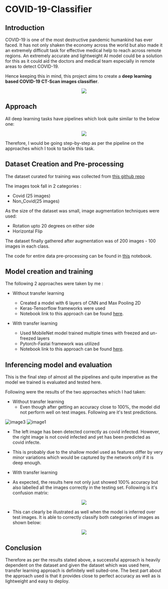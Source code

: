 # COVID-19-Classifier

## Introduction

COVID-19 is one of the most destructive pandemic humankind has ever faced. It has not only shaken the economy across the world but also made it an extremely difficult task for effective medical help to reach across remote regions. 
An extremely accurate and lightweight AI model could be a solution for this as it could aid the doctors and medical team especially in remote areas to detect COVID-19. 

Hence keeping this in mind, this project aims to create a **deep learning based COVID-19 CT-Scan images classifier**.

<p align = "center">
<img src = "https://user-images.githubusercontent.com/51092051/132006234-1d286018-f6d1-44e4-a5cd-a317f6385a41.png">
</p>

## Approach

All deep learning tasks have pipelines which look quite similar to the below one:

<p align = "center">
<img src = "https://user-images.githubusercontent.com/51092051/131998752-1f28bd1d-da6f-41a7-831e-e092992b73ed.png">
</p>

Therefore, I would be going step-by-step as per the pipeline on the approaches which I took to tackle this task.

## Dataset Creation and Pre-processing

The dataset curated for training was collected from [this github repo](https://github.com/ieee8023/covid-chestxray-dataset) 

The images took fall in 2 categories :
- Covid (25 images)
- Non_Covid(25 images)

As the size of the dataset was small, image augmentation techniques were used:
- Rotation upto 20 degrees on either side
- Horizontal Flip

The dataset finally gathered after augmentation was of 200 images - 100 images in each class.

The code for entire data pre-processing can be found in [this](https://github.com/AmanGoyal99/COVID-19-Classifier/blob/main/IISC_Covid_Task_Data.ipynb) notebook. 

## Model creation and training

The following 2 approaches were taken by me :

- Without transfer learning
  - Created a model with 6 layers of CNN and Max Pooling 2D
  - Keras-Tensorflow frameworks were used
  - Notebook link to this approach can be found [here](https://github.com/AmanGoyal99/COVID-19-Classifier/blob/main/IISC_covid_task_keras_tf.ipynb).

- With transfer learning
  - Used MobileNet model trained multiple times with freezed and un-freezed layers 
  - Pytorch-Fastai framework was utilized
  - Notebook link to this approach can be found [here](https://github.com/AmanGoyal99/COVID-19-Classifier/blob/main/IISC_covid_task_Transfer_Learning.ipynb).

## Inferencing model and evaluation

This is the final step of almost all the pipelines and quite imperative as the model we trained is evaluated and tested here.

Following were the results of the two approaches which I had taken:

- Without transfer learning 
  - Even though after getting an accuracy close to 100%, the model did not perform well on test images. Following are it's test predictions.

![image3](https://user-images.githubusercontent.com/51092051/132005007-fff0b950-95a7-471f-91da-7644da141483.png) ![image1](https://user-images.githubusercontent.com/51092051/132005016-e2a84ac8-23fd-4776-8db7-f4bb3141f59f.png)

  - The left image has been detected correctly as covid infected. However, the right image is not covid infected and yet has been predicted as covid infecte.
  - This is probably due to the shallow model used as features differ by very minor variations which would be captured by the network only if it is deep enough.

- With transfer learning
 - As expected, the results here not only just showed 100% accuracy but also labelled all the images correctly in the testing set. Following is it's confusion matrix:

<p align = "center">
<img src = "https://user-images.githubusercontent.com/51092051/132005486-d3ed44a6-7bd9-47ef-864e-7a24769e6fce.png">
</p>

  - This can clearly be illustrated as well when the model is inferred over test images. It is able to correctly classify both categories of images as shown below:

<p align = "center">
<img src = "https://user-images.githubusercontent.com/51092051/132005779-c39db37f-c71f-4694-84aa-482d6d0f916e.png">
</p>

## Conclusion

Therefore as per the results stated above, a successful approach is heavily dependent on the dataset and given the dataset which was used here, transfer learning approach is definitely well suited-one.
The best part about the approach used is that it provides close to perfect accuracy as well as is lightweight and easy to deploy.
